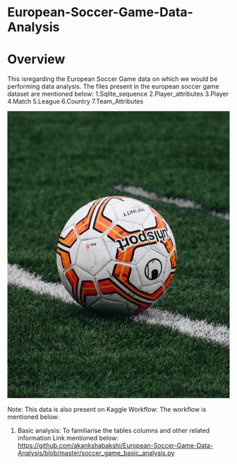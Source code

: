 # European-Soccer-Game-Data-Analysis
# Overview
This isregarding the European Soccer Game data on which we would be performing data analysis. 
The files present in the european soccer game dataset are mentioned below: 
1.Sqlite_sequence
2.Player_attributes
3.Player
4.Match
5.League
6.Country
7.Team_Attributes

![](https://github.com/akankshabakshi/European-Soccer-Game-Data-Analysis/blob/master/ball.jpg)

Note: This data is also present on Kaggle
Workflow: 
The workflow is mentioned below: 
1. Basic analysis: To familiarise the tables columns and other related information 
Link mentioned below: https://github.com/akankshabakshi/European-Soccer-Game-Data-Analysis/blob/master/soccer_game_basic_analysis.py
